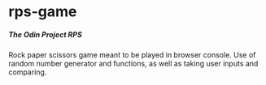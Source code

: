 # rps-game
##### The Odin Project RPS 
Rock paper scissors game meant to be played in browser console. Use of random number generator and functions, as well as taking user inputs and comparing. 
